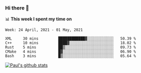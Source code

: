 ### Hi there 👋

📊 **This week I spent my time on**
<!--START_SECTION:waka-->
```text
Week: 24 April, 2021 - 01 May, 2021

XML     30 mins         ████████████▓░░░░░░░░░░░░   50.39 % 
C++     10 mins         ████▓░░░░░░░░░░░░░░░░░░░░   18.02 % 
Rust    5 mins          ██▒░░░░░░░░░░░░░░░░░░░░░░   09.73 % 
CMake   4 mins          █▓░░░░░░░░░░░░░░░░░░░░░░░   06.90 % 
Bash    3 mins          █▒░░░░░░░░░░░░░░░░░░░░░░░   05.64 % 
```
<!--END_SECTION:waka-->


[![Paul's github stats](https://github-readme-stats.vercel.app/api?username=mickeyouyou&theme=dracula&show_icons=true)](https://github.com/anuraghazra/github-readme-stats)
